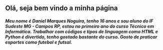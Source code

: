 <h2>Olá, seja bem vindo a minha página</h2>

<h5>Meu nome é Daniel Marques Noguira, tenho 16 anos e sou aluno do IF Sudeste MG - Campos RP, estou no primeiro ano do curso Técnico em Informática.
Trabalhar com códigos e tipos de linguagem como HTML e Python é divertido, tenho gostado bastante do curso.
Gosto de praticar esportes como futebol e futsal.<h5></h5>


